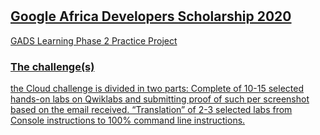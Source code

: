 # <a href='https://google.qwiklabs.com/public_profiles/3153e3ed-677a-4567-8ad7-486af8083671'> 

## Google Africa Developers Scholarship 2020 
GADS Learning Phase 2 Practice Project

### The challenge(s)
the Cloud challenge is divided in two parts:
Complete of 10-15 selected hands-on labs on Qwiklabs and submitting proof of such per screenshot based on the email received.
“Translation” of 2-3 selected labs from Console instructions to 100% command line instructions.
